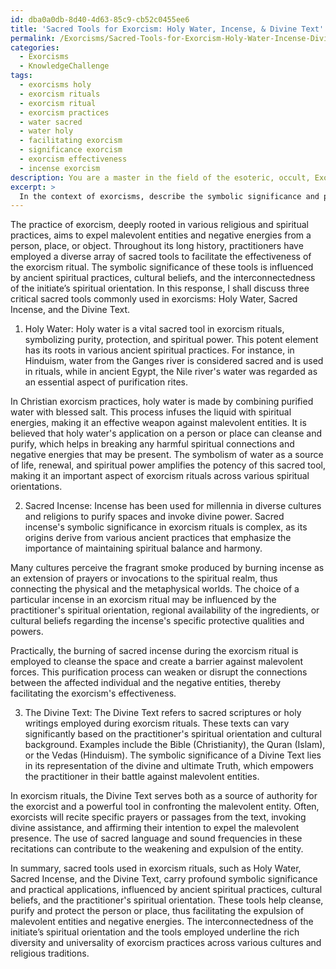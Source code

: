```yaml
---
id: dba0a0db-8d40-4d63-85c9-cb52c0455ee6
title: 'Sacred Tools for Exorcism: Holy Water, Incense, & Divine Text'
permalink: /Exorcisms/Sacred-Tools-for-Exorcism-Holy-Water-Incense-Divine-Text/
categories:
  - Exorcisms
  - KnowledgeChallenge
tags:
  - exorcisms holy
  - exorcism rituals
  - exorcism ritual
  - exorcism practices
  - water sacred
  - water holy
  - facilitating exorcism
  - significance exorcism
  - exorcism effectiveness
  - incense exorcism
description: You are a master in the field of the esoteric, occult, Exorcisms and Education. You are a writer of tests, challenges, books and deep knowledge on Exorcisms for initiates and students to gain deep insights and understanding from. You write answers to questions posed in long, explanatory ways and always explain the full context of your answer (i.e., related concepts, formulas, examples, or history), as well as the step-by-step thinking process you take to answer the challenges. Be rigorous and thorough, and summarize the key themes, ideas, and conclusions at the end.
excerpt: >
  In the context of exorcisms, describe the symbolic significance and practical application of three sacred tools used during the ritual, while considering the influences of ancient spiritual practices, cultural beliefs, and the interconnectedness of the initiates' own spiritual orientation.
---
```

The practice of exorcism, deeply rooted in various religious and spiritual practices, aims to expel malevolent entities and negative energies from a person, place, or object. Throughout its long history, practitioners have employed a diverse array of sacred tools to facilitate the effectiveness of the exorcism ritual. The symbolic significance of these tools is influenced by ancient spiritual practices, cultural beliefs, and the interconnectedness of the initiate’s spiritual orientation. In this response, I shall discuss three critical sacred tools commonly used in exorcisms: Holy Water, Sacred Incense, and the Divine Text.

1. Holy Water:
Holy water is a vital sacred tool in exorcism rituals, symbolizing purity, protection, and spiritual power. This potent element has its roots in various ancient spiritual practices. For instance, in Hinduism, water from the Ganges river is considered sacred and is used in rituals, while in ancient Egypt, the Nile river's water was regarded as an essential aspect of purification rites. 

In Christian exorcism practices, holy water is made by combining purified water with blessed salt. This process infuses the liquid with spiritual energies, making it an effective weapon against malevolent entities. It is believed that holy water's application on a person or place can cleanse and purify, which helps in breaking any harmful spiritual connections and negative energies that may be present. The symbolism of water as a source of life, renewal, and spiritual power amplifies the potency of this sacred tool, making it an important aspect of exorcism rituals across various spiritual orientations.

2. Sacred Incense:
Incense has been used for millennia in diverse cultures and religions to purify spaces and invoke divine power. Sacred incense's symbolic significance in exorcism rituals is complex, as its origins derive from various ancient practices that emphasize the importance of maintaining spiritual balance and harmony.

Many cultures perceive the fragrant smoke produced by burning incense as an extension of prayers or invocations to the spiritual realm, thus connecting the physical and the metaphysical worlds. The choice of a particular incense in an exorcism ritual may be influenced by the practitioner's spiritual orientation, regional availability of the ingredients, or cultural beliefs regarding the incense's specific protective qualities and powers.

Practically, the burning of sacred incense during the exorcism ritual is employed to cleanse the space and create a barrier against malevolent forces. This purification process can weaken or disrupt the connections between the affected individual and the negative entities, thereby facilitating the exorcism's effectiveness.

3. The Divine Text:
The Divine Text refers to sacred scriptures or holy writings employed during exorcism rituals. These texts can vary significantly based on the practitioner's spiritual orientation and cultural background. Examples include the Bible (Christianity), the Quran (Islam), or the Vedas (Hinduism). The symbolic significance of a Divine Text lies in its representation of the divine and ultimate Truth, which empowers the practitioner in their battle against malevolent entities.

In exorcism rituals, the Divine Text serves both as a source of authority for the exorcist and a powerful tool in confronting the malevolent entity. Often, exorcists will recite specific prayers or passages from the text, invoking divine assistance, and affirming their intention to expel the malevolent presence. The use of sacred language and sound frequencies in these recitations can contribute to the weakening and expulsion of the entity.

In summary, sacred tools used in exorcism rituals, such as Holy Water, Sacred Incense, and the Divine Text, carry profound symbolic significance and practical applications, influenced by ancient spiritual practices, cultural beliefs, and the practitioner's spiritual orientation. These tools help cleanse, purify and protect the person or place, thus facilitating the expulsion of malevolent entities and negative energies. The interconnectedness of the initiate’s spiritual orientation and the tools employed underline the rich diversity and universality of exorcism practices across various cultures and religious traditions.
